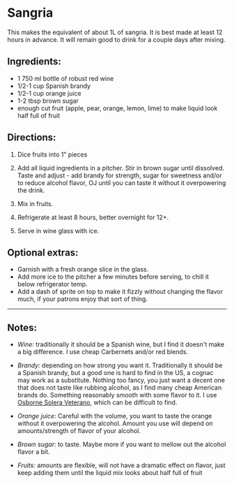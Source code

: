 # Sangria 

This makes the equivalent of about 1L of sangria. It is best made at least 12 hours in advance. It will remain good to drink for a couple days after mixing.

## Ingredients:

- 1 750 ml bottle of robust red wine
- 1/2-1 cup Spanish brandy 
- 1/2-1 cup orange juice
- 1-2 tbsp brown sugar 
- enough cut fruit (apple, pear, orange, lemon, lime) to make liquid look half full of fruit

## Directions:

1. Dice fruits into 1" pieces

2. Add all liquid ingredients in a pitcher. Stir in brown sugar until dissolved. Taste and adjust - add brandy for strength, sugar for sweetness and/or to reduce alcohol flavor, OJ until you can taste it without it overpowering the drink.

3. Mix in fruits. 

4. Refrigerate at least 8 hours, better overnight for 12+. 

5. Serve in wine glass with ice.

## Optional extras:

- Garnish with a fresh orange slice in the glass.
- Add more ice to the pitcher a few minutes before serving, to chill it below refrigerator temp.
- Add a dash of sprite on top to make it fizzly without changing the flavor much, if your patrons enjoy that sort of thing.

---

## Notes:

- *Wine:* traditionally it should be a Spanish wine, but I find it doesn't make a big difference. I use cheap Carbernets and/or red blends.

- *Brandy:* depending on how strong you want it. Traditionally it should be a Spanish brandy, but a good one is hard to find in the US, a cognac may work as a substitute. Nothing too fancy, you just want a decent one that does not taste like rubbing alcohol, as I find many cheap American brands do. Something reasonably smooth with some flavor to it. I use [Osborne Solera Veterano](https://www.wine-searcher.com/find/osborne+veterano+solera+brandy+andalucia+spain/1/usa-7065-200), which can be difficult to find.

- *Orange juice:* Careful with the volume, you want to taste the orange without it overpowering the alcohol. Amount you use will depend on amounts/strength of flavor of your alcohol.

- *Brown sugar:* to taste. Maybe more if you want to mellow out the alcohol flavor a bit.

- *Fruits:* amounts are flexible, will not have a dramatic effect on flavor, just keep adding them until the liquid mix looks about half full of fruit

